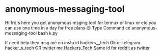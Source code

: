 # anonymous-messaging-tool
Hi frd's here you get anonymous msging tool for termux or linux or etc you can use one time in a day for free plans 😊
Type 
Command 
cd anonymous-messaging-tool
bash k.py 


If need help then msg me on insta id hackers__tech
Ok or telegram hacker_s_tech 
OR twitter me Hackers_Tech 
Same id for reddit as twitter
